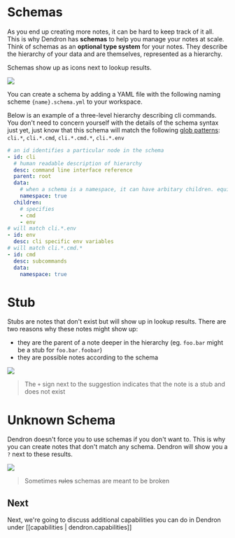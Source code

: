 # Schemas


As you end up creating more notes, it can be hard to keep track of it all. This is why Dendron has **schemas** to help you manage your notes at scale. Think of schemas as an **optional type system** for your notes. They describe the hierarchy of your data and are themselves, represented as a hierarchy.

Schemas show up as icons next to lookup results.

![](https://foundation-prod-assetspublic53c57cce-8cpvgjldwysl.s3-us-west-2.amazonaws.com/assets/images/schema-closeup.jpg)

You can create a schema by adding a YAML file with the following naming scheme `{name}.schema.yml` to your workspace. 

Below is an example of a three-level hierarchy describing cli commands. You don't need to concern yourself with the details of the schema syntax just yet, just know that this schema will match the following [glob patterns](https://facelessuser.github.io/wcmatch/glob/): `cli.*`, `cli.*.cmd`, `cli.*.cmd.*`, `cli.*.env`

```yml
# an id identifies a particular node in the schema
- id: cli
  # human readable description of hierarchy
  desc: command line interface reference
  parent: root
  data: 
    # when a schema is a namespace, it can have arbitary children. equivalent to cli.* glob pattern
    namespace: true 
  children:
    # specifies 
    - cmd
    - env
# will match cli.*.env
- id: env
  desc: cli specific env variables
# will match cli.*.cmd.*
- id: cmd
  desc: subcommands 
  data: 
    namespace: true
```

# Stub

Stubs are notes that don't exist but will show up in lookup results. There are two reasons why these notes might show up: 
- they are the parent of a note deeper in the hierarchy (eg. `foo.bar` might be a stub for `foo.bar.foobar`)
- they are possible notes according to the schema

![](https://foundation-prod-assetspublic53c57cce-8cpvgjldwysl.s3-us-west-2.amazonaws.com/assets/images/schema-plus.jpg)
> The `+` sign next to the suggestion indicates that the note is a stub and does not exist 

# Unknown Schema

Dendron doesn't force you to use schemas if you don't want to. This is why you can create notes that don't match any schema. Dendron will show you a `?` next to these results.

![](https://foundation-prod-assetspublic53c57cce-8cpvgjldwysl.s3-us-west-2.amazonaws.com/assets/images/schema-question.jpg)

> Sometimes ~~rules~~ schemas are meant to be broken


##  Next
Next, we're going to discuss additional capabilities you can do in Dendron under [[capabilities | dendron.capabilities]]